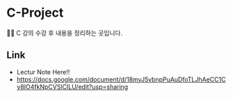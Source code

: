 # C-Project
👩‍💻 C 강의 수강 후 내용을 정리하는 곳입니다.
## Link
* Lectur Note Here!!
* https://docs.google.com/document/d/18myJ5vbnpPuAuDfoTLJhAeCC1Cy8IO4fkNpCVSlCILU/edit?usp=sharing
